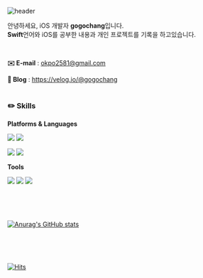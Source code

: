 ![header](https://capsule-render.vercel.app/api?type=waving&color=gradient&customColorList=0,2,2,5,30&height=250&section=Header&text=Welcome!&fontSize=90&fontAlign=70&fontAlignY=35&animation=fadeIn&desc=gogochang's%20GitHub%20Profile&descAlign=76&descAlignY=52)

안녕하세요, iOS 개발자 **gogochang**입니다.  
**Swift**언어와 iOS를 공부한 내용과 개인 프로젝트를 기록을 하고있습니다.

<br/>

**✉️ E-mail** : okpo2581@gmail.com

**📝 Blog** : https://velog.io/@gogochang
<br/>
<br/>

### **✏️ Skills**

**Platforms & Languages**

<img src="https://img.shields.io/badge/iOS-000?style=flat-square&logo=IOS&logoColor=white"/> <img src="https://img.shields.io/badge/Android-3ddc84?style=flat-square&logo=Android&logoColor=white"/> 

<img src="https://img.shields.io/badge/Swift-f05138?style=square&logo=Swift&logoColor=white"/> <img src="https://img.shields.io/badge/JAVA-008fc7?style=flat-square&logo=JAVA&logoColor=white"/>

**Tools**

<img src="https://img.shields.io/badge/Git-f05032?style=flat-square&logo=Git&logoColor=white"/> <img src="https://img.shields.io/badge/Jenkins-d24939?style=flat-square&logo=Jenkins&logoColor=white"/> <img src="https://img.shields.io/badge/Redmine-b32024?style=flat-square&logo=Redmine&logoColor=white"/>

<br/>
<br/>
<br/>

[![Anurag's GitHub stats](https://github-readme-stats.vercel.app/api?username=gogochang)](https://github.com/anuraghazra/github-readme-stats)

<br/>
<br/>
<br/>

[![Hits](https://hits.seeyoufarm.com/api/count/incr/badge.svg?url=https%3A%2F%2Fgithub.com%2Fgogochang&count_bg=%2379C83D&title_bg=%23555555&icon=&icon_color=%23E7E7E7&title=hits&edge_flat=false)](https://hits.seeyoufarm.com)
